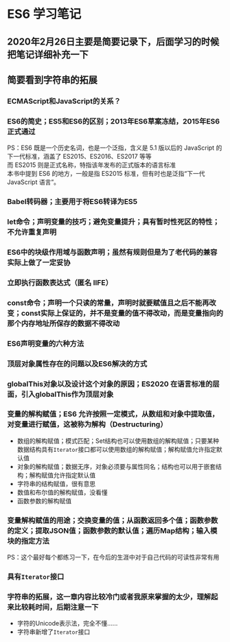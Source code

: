 # ES6 学习笔记
## 2020年2月26日主要是简要记录下，后面学习的时候把笔记详细补充一下
## 简要看到字符串的拓展

### ECMAScript和JavaScript的关系？

### ES6的简史；ES5和ES6的区别；2013年ES6草案冻结，2015年ES6正式通过
PS：ES6 既是一个历史名词，也是一个泛指，含义是 5.1 版以后的 JavaScript 的下一代标准，涵盖了 ES2015、ES2016、ES2017 等等  
	而 ES2015 则是正式名称，特指该年发布的正式版本的语言标准  
	本书中提到 ES6 的地方，一般是指 ES2015 标准，但有时也是泛指“下一代 JavaScript 语言”。  

### Babel转码器；主要用于将ES6转译为ES5

### let命令；声明变量的技巧；避免变量提升；具有暂时性死区的特性；不允许重复声明

### ES6中的块级作用域与函数声明；虽然有规则但是为了老代码的兼容实际上做了一定妥协

### 立即执行函数表达式（匿名 IIFE）

### const命令；声明一个只读的常量，声明时就要赋值且之后不能再改变；const实际上保证的，并不是变量的值不得改动，而是变量指向的那个内存地址所保存的数据不得改动

### ES6声明变量的六种方法

### 顶层对象属性存在的问题以及ES6解决的方式

### globalThis对象以及设计这个对象的原因；ES2020 在语言标准的层面，引入globalThis作为顶层对象

### 变量的解构赋值；ES6 允许按照一定模式，从数组和对象中提取值，对变量进行赋值，这被称为解构（Destructuring）
+ 数组的解构赋值；模式匹配；Set结构也可以使用数组的解构赋值；只要某种数据结构具有`Iterator`接口都可以使用数组的解构赋值；解构赋值允许指定默认值
+ 对象的解构赋值；数据无序，对象必须要与属性同名；结构也可以用于嵌套结构；解构赋值允许指定默认值
+ 字符串的结构赋值，很有意思
+ 数值和布尔值的解构赋值，没看懂
+ 函数参数的解构赋值

### 变量解构赋值的用途；交换变量的值；从函数返回多个值；函数参数的定义；提取JSON值；函数参数的默认值；遍历Map结构；输入模块的指定方法
PS：这个最好每个都练习一下，在今后的生涯中对于自己代码的可读性非常有用

### 具有`Iterator`接口

### 字符串的拓展，这一章内容比较冷门或者我原来掌握的太少，理解起来比较耗时间，后期注意一下
+ 字符的Unicode表示法，完全不懂......
+ 字符串新增了`Iterator`接口